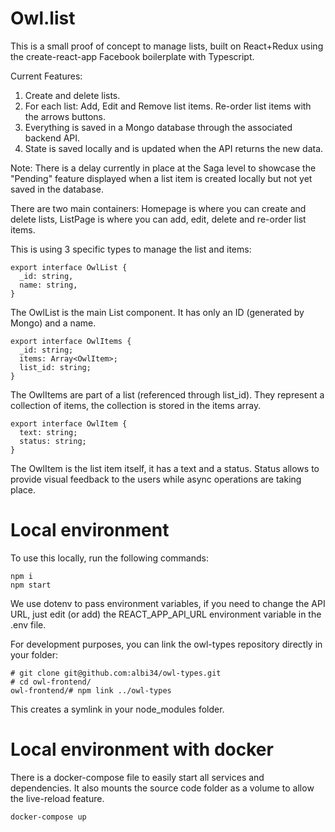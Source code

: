# Owl.list

This is a small proof of concept to manage lists, built on React+Redux using the create-react-app Facebook boilerplate with Typescript.

Current Features:

1. Create and delete lists.
2. For each list: Add, Edit and Remove list items. Re-order list items with the arrows buttons.
3. Everything is saved in a Mongo database through the associated backend API.
4. State is saved locally and is updated when the API returns the new data.

Note: There is a delay currently in place at the Saga level to showcase the "Pending" feature displayed when a list item is created locally but not yet saved in the database.

There are two main containers: Homepage is where you can create and delete lists, ListPage is where you can add, edit, delete and re-order list items.

This is using 3 specific types to manage the list and items:

```
export interface OwlList {
  _id: string,
  name: string,
}
```

The OwlList is the main List component. It has only an ID (generated by Mongo) and a name.

```
export interface OwlItems {
  _id: string;
  items: Array<OwlItem>;
  list_id: string;
}
```

The OwlItems are part of a list (referenced through list_id). They represent a collection of items, the collection is stored in the items array.

```
export interface OwlItem {
  text: string;
  status: string;
}
```

The OwlItem is the list item itself, it has a text and a status. Status allows to provide visual feedback to the users while async operations are taking place.

# Local environment

To use this locally, run the following commands:

```
npm i
npm start
```

We use dotenv to pass environment variables, if you need to change the API URL, just edit (or add) the REACT_APP_API_URL environment variable in the .env file.

For development purposes, you can link the owl-types repository directly in your folder:

```
# git clone git@github.com:albi34/owl-types.git
# cd owl-frontend/
owl-frontend/# npm link ../owl-types
```

This creates a symlink in your node_modules folder.

# Local environment with docker

There is a docker-compose file to easily start all services and dependencies. It also mounts the source code folder as a volume to allow the live-reload feature.

```
docker-compose up
```

